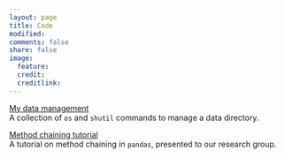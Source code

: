 ```yaml
---
layout: page
title: Code
modified: 
comments: false
share: false
image:
  feature: 
  credit: 
  creditlink: 
---
```


[My data management](https://github.com/joosthvanderlinden/research-data-management)  
A collection of `os` and `shutil` commands to manage a data directory.

[Method chaining tutorial](https://github.com/joosthvanderlinden/pandas-method-chaining-tutorial)  
A tutorial on method chaining in `pandas`, presented to our research group.
